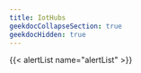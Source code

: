 ```yaml
---
title: IotHubs
geekdocCollapseSection: true
geekdocHidden: true
---
```


{{< alertList name="alertList" >}}